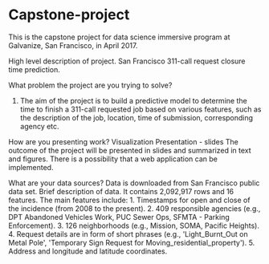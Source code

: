 # Capstone-project
This is the capstone project for data science immersive program at Galvanize, San Francisco, in April 2017.

High level description of project.
San Francisco 311-call request closure time prediction.

What problem the project are you trying to solve?
1. The aim of the project is to build a predictive model to determine the time to finish a 311-call requested job based on various features, such as the description of the job, location, time of submission, corresponding agency etc.

How are you presenting work?
Visualization
Presentation - slides
The outcome of the project will be presented in slides and summarized in text and figures. There is a possibility that a web application can be implemented.

What are your data sources?
Data is downloaded from San Francisco public data set.
Brief description of data.
  It contains 2,092,917 rows and 16 features.
  The main features include:
    1. Timestamps for open and close of the incidence (from 2008 to the present).
    2. 409 responsible agencies (e.g., DPT Abandoned Vehicles Work, PUC Sewer Ops, SFMTA - Parking Enforcement).
    3. 126 neighborhoods (e.g., Mission, SOMA, Pacific Heights).
    4. Request details are in form of short phrases (e.g., 'Light_Burnt_Out on Metal Pole',  'Temporary Sign Request for Moving_residential_property').
    5. Address and longitude and latitude coordinates.
